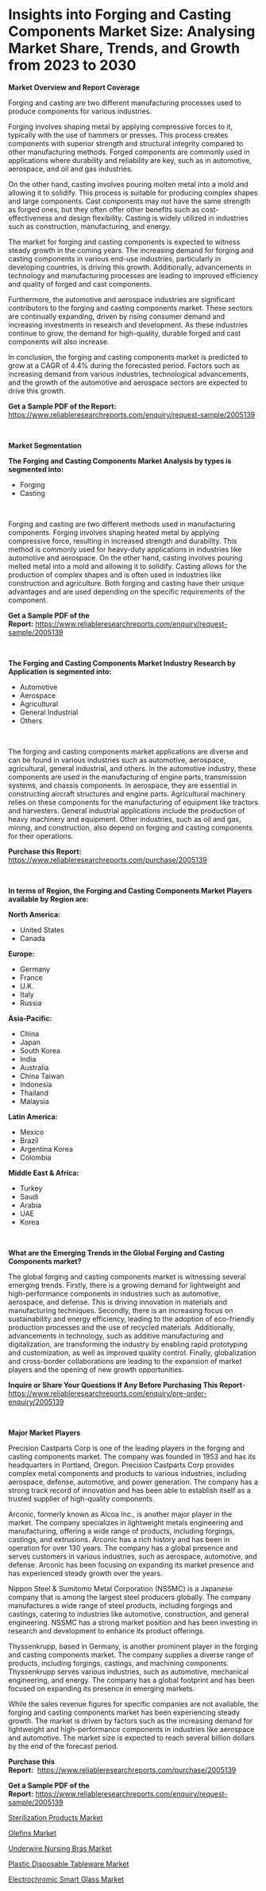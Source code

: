 <p><h1>Insights into Forging and Casting Components Market Size: Analysing Market Share, Trends, and Growth from 2023 to 2030</h1></p><p><strong>Market Overview and Report Coverage</strong></p>
<p><p>Forging and casting are two different manufacturing processes used to produce components for various industries. </p><p>Forging involves shaping metal by applying compressive forces to it, typically with the use of hammers or presses. This process creates components with superior strength and structural integrity compared to other manufacturing methods. Forged components are commonly used in applications where durability and reliability are key, such as in automotive, aerospace, and oil and gas industries.</p><p>On the other hand, casting involves pouring molten metal into a mold and allowing it to solidify. This process is suitable for producing complex shapes and large components. Cast components may not have the same strength as forged ones, but they often offer other benefits such as cost-effectiveness and design flexibility. Casting is widely utilized in industries such as construction, manufacturing, and energy.</p><p>The market for forging and casting components is expected to witness steady growth in the coming years. The increasing demand for forging and casting components in various end-use industries, particularly in developing countries, is driving this growth. Additionally, advancements in technology and manufacturing processes are leading to improved efficiency and quality of forged and cast components.</p><p>Furthermore, the automotive and aerospace industries are significant contributors to the forging and casting components market. These sectors are continually expanding, driven by rising consumer demand and increasing investments in research and development. As these industries continue to grow, the demand for high-quality, durable forged and cast components will also increase.</p><p>In conclusion, the forging and casting components market is predicted to grow at a CAGR of 4.4% during the forecasted period. Factors such as increasing demand from various industries, technological advancements, and the growth of the automotive and aerospace sectors are expected to drive this growth.</p></p>
<p><strong>Get a Sample PDF of the Report:</strong> <a href="https://www.reliableresearchreports.com/enquiry/request-sample/2005139">https://www.reliableresearchreports.com/enquiry/request-sample/2005139</a></p>
<p>&nbsp;</p>
<p><strong>Market Segmentation</strong></p>
<p><strong>The Forging and Casting Components Market Analysis by types is segmented into:</strong></p>
<p><ul><li>Forging</li><li>Casting</li></ul></p>
<p>&nbsp;</p>
<p><p>Forging and casting are two different methods used in manufacturing components. Forging involves shaping heated metal by applying compressive force, resulting in increased strength and durability. This method is commonly used for heavy-duty applications in industries like automotive and aerospace. On the other hand, casting involves pouring melted metal into a mold and allowing it to solidify. Casting allows for the production of complex shapes and is often used in industries like construction and agriculture. Both forging and casting have their unique advantages and are used depending on the specific requirements of the component.</p></p>
<p><strong>Get a Sample PDF of the Report:</strong>&nbsp;<a href="https://www.reliableresearchreports.com/enquiry/request-sample/2005139">https://www.reliableresearchreports.com/enquiry/request-sample/2005139</a></p>
<p>&nbsp;</p>
<p><strong>The Forging and Casting Components Market Industry Research by Application is segmented into:</strong></p>
<p><ul><li>Automotive</li><li>Aerospace</li><li>Agricultural</li><li>General Industrial</li><li>Others</li></ul></p>
<p>&nbsp;</p>
<p><p>The forging and casting components market applications are diverse and can be found in various industries such as automotive, aerospace, agricultural, general industrial, and others. In the automotive industry, these components are used in the manufacturing of engine parts, transmission systems, and chassis components. In aerospace, they are essential in constructing aircraft structures and engine parts. Agricultural machinery relies on these components for the manufacturing of equipment like tractors and harvesters. General industrial applications include the production of heavy machinery and equipment. Other industries, such as oil and gas, mining, and construction, also depend on forging and casting components for their operations.</p></p>
<p><strong>Purchase this Report:</strong>&nbsp; <a href="https://www.reliableresearchreports.com/purchase/2005139">https://www.reliableresearchreports.com/purchase/2005139</a></p>
<p>&nbsp;</p>
<p><strong>In terms of Region, the Forging and Casting Components Market Players available by Region are:</strong></p>
<p>
    <p> <strong> North America: </strong>
        <ul>
            <li>United States</li>
            <li>Canada</li>
        </ul>
        </p> 
    <p> <strong> Europe: </strong>
        <ul>
            <li>Germany</li>
            <li>France</li>
            <li>U.K.</li>
            <li>Italy</li>
            <li>Russia</li>
        </ul>
        </p> 
    <p> <strong> Asia-Pacific: </strong>
        <ul>
            <li>China</li>
            <li>Japan</li>
            <li>South Korea</li>
            <li>India</li>
            <li>Australia</li>
            <li>China Taiwan</li>
            <li>Indonesia</li>
            <li>Thailand</li>
            <li>Malaysia</li>
        </ul>
        </p> 
    <p> <strong> Latin America: </strong>
        <ul>
            <li>Mexico</li>
            <li>Brazil</li>
            <li>Argentina Korea</li>
            <li>Colombia</li>
        </ul>
        </p> 
    <p> <strong> Middle East & Africa: </strong>
        <ul>
            <li>Turkey</li>
            <li>Saudi</li>
            <li>Arabia</li>
            <li>UAE</li>
            <li>Korea</li>
        </ul>
    </p>
    </p>
<p>&nbsp;</p>
<p><strong>What are the Emerging Trends in the Global Forging and Casting Components market?</strong></p>
<p><p>The global forging and casting components market is witnessing several emerging trends. Firstly, there is a growing demand for lightweight and high-performance components in industries such as automotive, aerospace, and defense. This is driving innovation in materials and manufacturing techniques. Secondly, there is an increasing focus on sustainability and energy efficiency, leading to the adoption of eco-friendly production processes and the use of recycled materials. Additionally, advancements in technology, such as additive manufacturing and digitalization, are transforming the industry by enabling rapid prototyping and customization, as well as improved quality control. Finally, globalization and cross-border collaborations are leading to the expansion of market players and the opening of new growth opportunities.</p></p>
<p><strong>Inquire or Share Your Questions If Any Before Purchasing This Report</strong>- <a href="https://www.reliableresearchreports.com/enquiry/pre-order-enquiry/2005139">https://www.reliableresearchreports.com/enquiry/pre-order-enquiry/2005139</a></p>
<p>&nbsp;</p>
<p><strong>Major Market Players</strong></p>
<p><p>Precision Castparts Corp is one of the leading players in the forging and casting components market. The company was founded in 1953 and has its headquarters in Portland, Oregon. Precision Castparts Corp provides complex metal components and products to various industries, including aerospace, defense, automotive, and power generation. The company has a strong track record of innovation and has been able to establish itself as a trusted supplier of high-quality components.</p><p>Arconic, formerly known as Alcoa Inc., is another major player in the market. The company specializes in lightweight metals engineering and manufacturing, offering a wide range of products, including forgings, castings, and extrusions. Arconic has a rich history and has been in operation for over 130 years. The company has a global presence and serves customers in various industries, such as aerospace, automotive, and defense. Arconic has been focusing on expanding its market presence and has experienced steady growth over the years.</p><p>Nippon Steel & Sumitomo Metal Corporation (NSSMC) is a Japanese company that is among the largest steel producers globally. The company manufactures a wide range of steel products, including forgings and castings, catering to industries like automotive, construction, and general engineering. NSSMC has a strong market position and has been investing in research and development to enhance its product offerings.</p><p>Thyssenkrupp, based in Germany, is another prominent player in the forging and casting components market. The company supplies a diverse range of products, including forgings, castings, and machining components. Thyssenkrupp serves various industries, such as automotive, mechanical engineering, and energy. The company has a global footprint and has been focused on expanding its presence in emerging markets.</p><p>While the sales revenue figures for specific companies are not available, the forging and casting components market has been experiencing steady growth. The market is driven by factors such as the increasing demand for lightweight and high-performance components in industries like aerospace and automotive. The market size is expected to reach several billion dollars by the end of the forecast period.</p></p>
<p><strong>Purchase this Report:</strong>&nbsp;&nbsp;<a href="https://www.reliableresearchreports.com/purchase/2005139">https://www.reliableresearchreports.com/purchase/2005139</a></p>
<p></p>
<p><strong>Get a Sample PDF of the Report:</strong>&nbsp;<a href="https://www.reliableresearchreports.com/enquiry/request-sample/2005139">https://www.reliableresearchreports.com/enquiry/request-sample/2005139</a></p>
<p><p><a href="https://www.linkedin.com/pulse/sterilization-products-market-size-share-global-analysis-report-nihie/">Sterilization Products Market</a></p><p><a href="https://medium.com/@loririce03/olefins-market-size-reveals-the-best-marketing-channels-in-global-industry-34d49ded1954">Olefins Market</a></p><p><a href="https://www.linkedin.com/pulse/underwire-nursing-bras-market-size-growth-forecast-from-2023-4iote/">Underwire Nursing Bras Market</a></p><p><a href="https://www.linkedin.com/pulse/decoding-plastic-disposable-tableware-market-deep-dive-latest-h32we/">Plastic Disposable Tableware Market</a></p><p><a href="https://medium.com/@deniseharvey70/electrochromic-smart-glass-market-exploring-market-share-market-trends-and-future-growth-a3ecab9f6f29">Electrochromic Smart Glass Market</a></p></p>